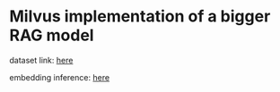 # Milvus implementation of a bigger RAG model
dataset link: [here](https://huggingface.co/datasets/DanTheGuy/milvus_data)

embedding inference: [here](https://colab.research.google.com/drive/1QscL09BUkw1p8ljDxik9VZLWPPtSlO-d?usp=sharing)
